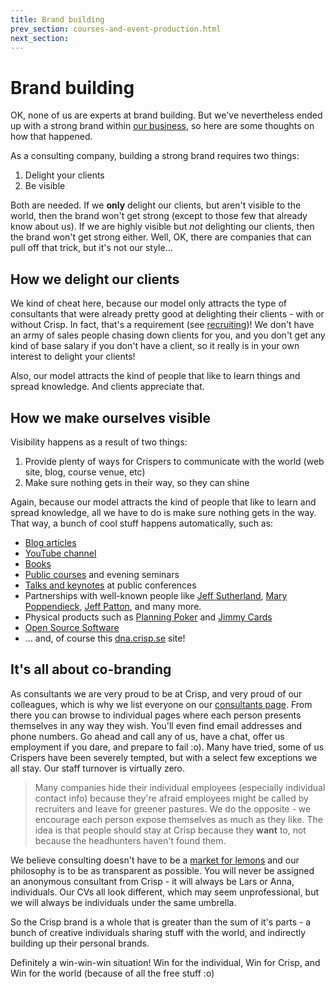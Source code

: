 ```yaml
---
title: Brand building
prev_section: courses-and-event-production.html 
next_section: 
---
```


Brand building
==============

OK, none of us are experts at brand building. But we've nevertheless ended up with a strong brand within [our business](our-business.html), so here are some thoughts on how that happened.

As a consulting company, building a strong brand requires two things:

1.  Delight your clients
2.  Be visible

Both are needed. If we **only** delight our clients, but aren't visible to the world, then the brand won't get strong (except to those few that already know about us). If we are highly visible but *not* delighting our clients, then the brand won't get strong either. Well, OK, there are companies that can pull off that trick, but it's not our style...

How we delight our clients
--------------------------

We kind of cheat here, because our model only attracts the type of consultants that were already pretty good at delighting their clients - with or without Crisp. In fact, that's a requirement (see [recruiting](recruiting.html))! We don't have an army of sales people chasing down clients for you, and you don't get any kind of base salary if you don't have a client, so it really is in your own interest to delight your clients!

Also, our model attracts the kind of people that like to learn things and spread knowledge. And clients appreciate that.

How we make ourselves visible
-----------------------------

Visibility happens as a result of two things:

1.  Provide plenty of ways for Crispers to communicate with the world (web site, blog, course venue, etc)
2.  Make sure nothing gets in their way, so they can shine

Again, because our model attracts the kind of people that like to learn and spread knowledge, all we have to do is make sure nothing gets in the way. That way, a bunch of cool stuff happens automatically, such as:

-   [Blog articles](http://blog.crisp.se/)
-   [YouTube channel](https://www.youtube.com/user/crispagileacademy)
-   [Books](https://www.crisp.se/bocker-och-produkter)
-   [Public courses](https://www.crisp.se/kurser) and evening seminars
-   [Talks and keynotes](http://blog.crisp.se/tag/slides) at public conferences
-   Partnerships with well-known people like [Jeff Sutherland](http://en.wikipedia.org/wiki/Jeff_Sutherland), [Mary Poppendieck](http://www.poppendieck.com/people.htm), [Jeff Patton](http://www.agileproductdesign.com), and many more.
-   Physical products such as [Planning Poker](https://www.crisp.se/bocker-och-produkter/planning-poker) and [Jimmy Cards](https://www.crisp.se/bocker-och-produkter/jimmy-cards)
-   [Open Source Software](https://github.com/crispab)
-   ... and, of course this [dna.crisp.se](http://dna.crisp.se) site!

It's all about co-branding
--------------------------

As consultants we are very proud to be at Crisp, and very proud of our colleagues, which is why we list everyone on our [consultants page](https://www.crisp.se/konsulter). From there you can browse to individual pages where each person presents themselves in any way they wish. You'll even find email addresses and phone numbers. Go ahead and call any of us, have a chat, offer us employment if you dare, and prepare to fail :o). Many have tried, some of us Crispers have been severely tempted, but with a select few exceptions we all stay. Our staff turnover is virtually zero.

> Many companies hide their individual employees (especially individual contact info) because they're afraid employees might be called by recruiters and leave for greener pastures. We do the opposite - we encourage each person expose themselves as much as they like. The idea is that people should stay at Crisp because they **want** to, not because the headhunters haven't found them.

We believe consulting doesn't have to be a [market for lemons](http://blog.crisp.se/2010/10/20/matshenricson/konsultmarknaden_behver_inte_vara_en_market_for_lemons) and our philosophy is to be as transparent as possible. You will never be assigned an anonymous consultant from Crisp - it will always be Lars or Anna, individuals. Our CVs all look different, which may seem unprofessional, but we will always be individuals under the same umbrella.

So the Crisp brand is a whole that is greater than the sum of it's parts - a bunch of creative individuals sharing stuff with the world, and indirectly building up their personal brands.

Definitely a win-win-win situation! Win for the individual, Win for Crisp, and Win for the world (because of all the free stuff :o)
